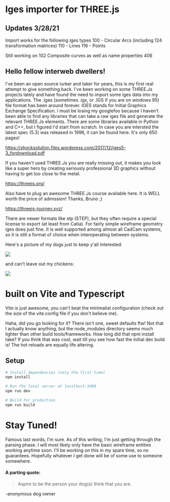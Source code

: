 # Iges importer for THREE.js

## Updates 3/28/21

Import works for the following iges types
100 - Circular Arcs (including 124 transformation matrices)
110 - Lines
116 - Points

Still working on 102 Composite curves as well as name properties 406


## Hello fellow interweb dwellers!

I've been an open source lurker and taker for years, this is my first real attempt to give something back. I've been working on some THREE.Js projects lately and have found the need to import some iges data into my applications. The .iges (sometimes .igs, or .IGS if you are on windows 95) file format has been around forever. IGES stands for Initial Graphics Exchange Specification. I must be losing my googlefoo because I haven't been able to find any libraries that can take a raw iges file and generate the relevant THREE.Js elements. There are some libraries available in Python and C++, but I figured I'd start from scratch. In case you are intersted the latest spec (5.3) was released in 1996, it can be found here. It's only 650 pages!

https://shocksolution.files.wordpress.com/2017/12/iges5-3_fordownload.pdf

If you haven't used THREE.Js you are really missing out, it makes you look like a super hero by creating seriously professional 3D graphics without having to get too close to the metal.

https://threejs.org/

Also have to plug an awesome THREE.Js course available here. It is WELL worth the price of admission! Thanks, Bruno ;)

https://threejs-journey.xyz/

There are newer formats like stp (STEP), but they often require a special license to export (at least from Catia). For fairly simple wireframe geometry iges does just fine. It is well supported among almost all CadCam systems, so it is still a format of choice when interoperating between systems.

Here's a picture of my dogs just to keep y'all interested:

![](https://lh3.googleusercontent.com/pw/ACtC-3cKat657mJta5EN3rGaByOek3Nw3LqnfiSo43gG9Qa5rSmxbr-0HQVmbc5QIWH7bzTU1GQc6o13Zuo_QcOjneP7hUD7QHn8uR2I-PiA6S7NcZ6Bc43zTKVJWeVjq8bjaW4WisBhfvV_6E74mjhdMxeFYA=w1666-h937-no?authuser=0)

and can't leave out my chickens:

![](https://lh3.googleusercontent.com/pw/ACtC-3fEEYVj_h58QbfUbn3gb59iVlxqGMNnAW448wZk5rAgwMVtcMsOvvhXYq03XiuTTlpeb-hxcCEAWhHr1XoTkkzvCOblInYz0pCJPvTWVMRppmH3JkO-p3IHpWD_3n1g2K_WZheH7n-eCTPj-Corn4CRQA=w2273-h1944-no)

# built on Vite and Typescript

Vite is just awesome, you can't beat the minimalist configuration (check out the size of the vite.config file if you don't believe me).

Haha, did you go looking for it? There isn't one, sweet defaults ftw! Not that I actually know anything, but the node_modules directory seems much lighter than other build tools/frameworks. How long did that npm install take? If you think that was cool, wait till you see how fast the initial dev build is! The hot reloads are equally life altering.

## Setup

```bash
# Install dependencies (only the first time)
npm install

# Run the local server at localhost:3400
npm run dev

# Build for production
npm run build
```

# Stay Tuned!

Famous last words, I'm sure. As of this writing, I'm just getting through the parsing phase. I will most likely only have the basic wireframe entities working anytime soon.  I'll be working on this in my spare time, so no guarantees.  Hopefully whatever I get done will be of some use to someone somewhere.



#### A parting quote:


> 
> Aspire to be the person your dog(s) think that you are. 
> 

-anonymous dog owner

